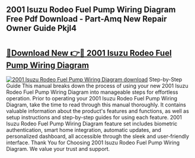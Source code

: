 ## 2001 Isuzu Rodeo Fuel Pump Wiring Diagram Free Pdf Download - Part-Amq New Repair Owner Guide Pkjl4

# <h2><a href="http://dfimeeh.blite.top/?on=2001+Isuzu+Rodeo+Fuel+Pump+Wiring+Diagram">🔗Download New 👉🔴 2001 Isuzu Rodeo Fuel Pump Wiring Diagram</a></h2>

[![2001 Isuzu Rodeo Fuel Pump Wiring Diagram download](https://i.imgur.com/lujVjoI.png)](http://dfimeeh.blite.top/?on=2001+Isuzu+Rodeo+Fuel+Pump+Wiring+Diagram)
Step-by-Step Guide This manual breaks down the process of using your new 2001 Isuzu Rodeo Fuel Pump Wiring Diagram into manageable steps for effortless operation. Prior to operating your 2001 Isuzu Rodeo Fuel Pump Wiring Diagram, take the time to read through this manual thoroughly. It contains valuable information about the product's features and functions, as well as setup instructions and step-by-step guides for using each feature. 2001 Isuzu Rodeo Fuel Pump Wiring Diagram feature set includes biometric authentication, smart home integration, automatic updates, and personalized dashboard, all accessible through the sleek and user-friendly interface. Thank You for Choosing 2001 Isuzu Rodeo Fuel Pump Wiring Diagram. We value your trust and support.
